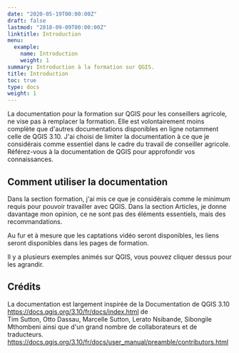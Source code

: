 ```yaml
---
date: "2020-05-19T00:00:00Z"
draft: false
lastmod: "2018-09-09T00:00:00Z"
linktitle: Introduction
menu:
  example:
    name: Introduction
    weight: 1
summary: Introduction à la formation sur QGIS.
title: Introduction
toc: true
type: docs
weight: 1
---
```


La documentation pour la formation sur QGIS pour les conseillers agricole, ne vise pas à remplacer la formation. Elle est volontairement moins complète que d'autres documentations disponibles en ligne notamment celle de QGIS 3.10. J'ai choisi de limiter la documentation à ce que je considérais comme essentiel dans le cadre du travail de conseiller agricole. Référez-vous à la documentation de QGIS pour approfondir vos connaissances.


## Comment utiliser la documentation

Dans la section formation, j'ai mis ce que je considérais comme le minimum requis pour pouvoir travailler avec QGIS. Dans la section Articles, je donne davantage mon opinion, ce ne sont pas des éléments essentiels, mais des recommandations.

Au fur et à mesure que les captations vidéo seront disponibles, les liens seront disponibles dans les pages de formation.

Il y a plusieurs exemples animés sur QGIS, vous pouvez cliquer dessus pour les agrandir.


## Crédits

La documentation est largement inspirée de la Documentation de QGIS 3.10 https://docs.qgis.org/3.10/fr/docs/index.html de  
Tim Sutton, Otto Dassau, Marcelle Sutton, Lerato Nsibande, Sibongile Mthombeni ainsi que d'un grand nombre de collaborateurs et de traducteurs. https://docs.qgis.org/3.10/fr/docs/user_manual/preamble/contributors.html



